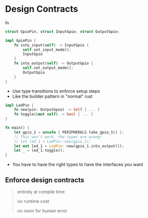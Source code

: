 # Design Contracts

In

```rust
struct GpioPin; struct InputGpio; struct OutputGpio;

impl GpioPin {
    fn into_input(self) -> InputGpio {
        self.set_input_mode();
        InputGpio
    }
    fn into_output(self) -> OutputGpio {
        self.set_output_mode();
        OutputGpio
    }
}
```

* Use type transitions to enforce setup steps
* Like the builder pattern in "normal" rust

```rust
impl LedPin {
    fn new(pin: OutputGpio) -> Self { ... }
    fn toggle(&mut self) -> bool { ... }
}

fn main() {
    let gpio_1 = unsafe { PERIPHERALS.take_gpio_1() };
    // This won't work, the types are wrong!
    // let led_1 = LedPin::new(gpio_1);
    let mut led_1 = LedPin::new(gpio_1.into_output());
    let _ = led_1.toggle();
}
```

* You have to have the right types to have the interfaces you want

## Enforce design contracts

> entirely at compile time
>
> no runtime cost
>
> no room for human error
